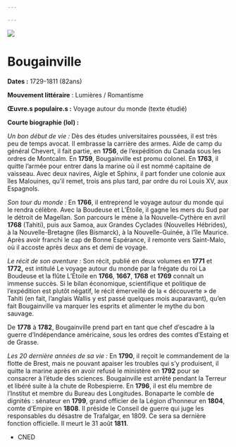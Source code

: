 ```yaml
---

---
```

![](https://www.babelio.com/users/AVT_Louis-Antoine-de-Bougainville_1656.jpeg)

# Bougainville

**Dates :** 1729-1811 (82ans)

**Mouvement littéraire** : Lumières / Romantisme

**Œuvre.s populaire.s :** Voyage autour du monde (texte étudié)

**Courte biographie (lol) :**

_Un bon début de vie :_ Dès des études universitaires poussées, il est très peu de temps avocat. Il embrasse la carrière des armes. Aide de camp du général Chevert, il fait partie, en **1756**, de l’expédition du Canada sous les ordres de Montcalm. En **1759**, Bougainville est promu colonel. En **1763**, il quitte l’armée pour entrer dans la marine où il est nommé capitaine de vaisseau. Avec deux navires, Aigle et Sphinx, il part fonder une colonie aux îles Malouines, qu’il remet, trois ans plus tard, par ordre du roi Louis XV, aux Espagnols.

_Son tour du monde :_ En **1766**, il entreprend le voyage autour du monde qui le rendra célèbre. Avec la Boudeuse et L’Étoile, il gagne les mers du Sud par le détroit de Magellan. Son parcours le mène à la Nouvelle-Cythère en avril **1768** (Tahiti), puis aux Samoa, aux Grandes Cyclades (Nouvelles Hébrides), à la Nouvelle-Bretagne (îles Bismarck), à la Nouvelle-Guinée, à l’île Maurice. Après avoir franchi le cap de Bonne Espérance, il remonte vers Saint-Malo, où il accoste après deux ans et demi de voyage.

_Le récit de son aventure :_ Son récit, publié en deux volumes en **1771** et **1772,** est intitulé Le voyage autour du monde par la frégate du roi La Boudeuse et la flûte L’Étoile en **1766**, **1667**, **1768** et **1769** connaît un immense succès. Si le bilan économique, scientifique et politique de l’expédition est plutôt négatif, le récit émerveillé de la « découverte » de Tahiti (en fait, l’anglais Wallis y est passé quelques mois auparavant), qu’en fait Bougainville va marquer les esprits et alimenter le mythe du bon sauvage.

De **1778** à **1782**, Bougainville prend part en tant que chef d’escadre à la guerre d’Indépendance américaine, sous les ordres des comtes d’Estaing et de Grasse.

_Les 20 dernière années de sa vie :_ En **1790**, il reçoit le commandement de la flotte de Brest, mais ne pouvant apaiser les troubles qui s’y produisent, il quitte la marine après en avoir refusé le ministère en **1792** pour se consacrer à l’étude des sciences. Bougainville est arrêté pendant la Terreur et libéré suite à la chute de Robespierre. En **1796**, il est élu membre de l’Institut et membre du Bureau des Longitudes. Bonaparte le comble de dignités : sénateur en **1799**, grand officier de la Légion d’honneur en **1804**, comte d’Empire en **1808**. Il préside le Conseil de guerre qui juge les responsables du désastre de Trafalgar, en 1809. Ce sera sa dernière fonction officielle. Il meurt le 31 août **1811**.

* CNED